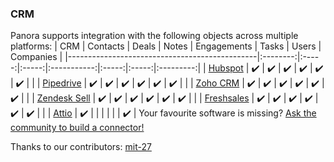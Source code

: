 ### CRM 
Panora supports integration with the following objects across multiple platforms:
| CRM                                           | Contacts | Deals | Notes | Engagements | Tasks | Users | Companies |
|-----------------------------------------------|:--------:|:-----:|:-----:|:-----------:|:-----:|:-----:|:---------:|
| [Hubspot](https://www.hubspot.com)            |    ✔️    |   ✔️  |   ✔️  |      ✔️     |   ✔️  |   ✔️  |           |
| [Pipedrive](https://www.pipedrive.com)        |    ✔️    |   ✔️  |   ✔️  |      ✔️     |   ✔️  |   ✔️  |           |
| [Zoho CRM](https://www.zoho.com/crm)          |    ✔️    |   ✔️  |   ✔️  |      ✔️     |   ✔️  |   ✔️  |           |
| [Zendesk Sell](https://www.zendesk.com/sell/) |    ✔️    |   ✔️  |   ✔️  |      ✔️     |   ✔️  |   ✔️  |           |
| [Freshsales](https://www.freshworks.com/crm/sales/) |    ✔️    |   ✔️  |   ✔️  |      ✔️     |   ✔️  |   ✔️  |           |
| [Attio](https://attio.com)                    |    ✔️    |       |       |             |       |       |     ✔️    |
Your favourite software is missing? [Ask the community to build a connector!](https://github.com/panoratech/Panora/issues/new) 

Thanks to our contributors: [mit-27](https://github.com/mit-27)